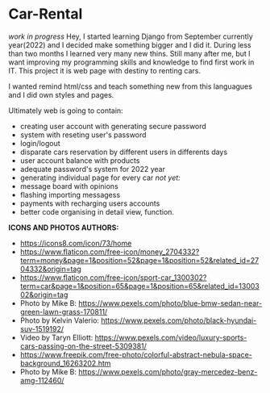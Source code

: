# Car-Rental

*work in progress*
Hey, I started learning Django from September currently year(2022) and I decided make something bigger and I did it. During less than two months I learned very many new thins. Still many after me, but I want improving
my programming skills and knowledge to find first work in IT. This project it is web page with destiny to renting cars.

I wanted remind html/css and teach something new from this languagues and I did own styles and pages.

Ultimately web is going to contain:
- creating user account with generating secure password
- system with reseting user's password 
- login/logout
- disparate cars reservation by different users in differents days
- user account balance with products
- adequate password's system for 2022 year
- generating individual page for every car
*not yet:*
- message board with opinions
- flashing importing messagess
- payments with recharging users accounts
- better code organising in detail view, function.



**ICONS AND PHOTOS AUTHORS:**
- https://icons8.com/icon/73/home
- https://www.flaticon.com/free-icon/money_2704332?term=money&page=1&position=52&page=1&position=52&related_id=2704332&origin=tag
- https://www.flaticon.com/free-icon/sport-car_1300302?term=car&page=1&position=65&page=1&position=65&related_id=1300302&origin=tag
- Photo by Mike B: https://www.pexels.com/photo/blue-bmw-sedan-near-green-lawn-grass-170811/
- Photo by Kelvin Valerio: https://www.pexels.com/photo/black-hyundai-suv-1519192/
- Video by Taryn Elliott: https://www.pexels.com/video/luxury-sports-cars-passing-on-the-street-5309381/
- https://www.freepik.com/free-photo/colorful-abstract-nebula-space-background_16263202.htm
- Photo by Mike B: https://www.pexels.com/photo/gray-mercedez-benz-amg-112460/
